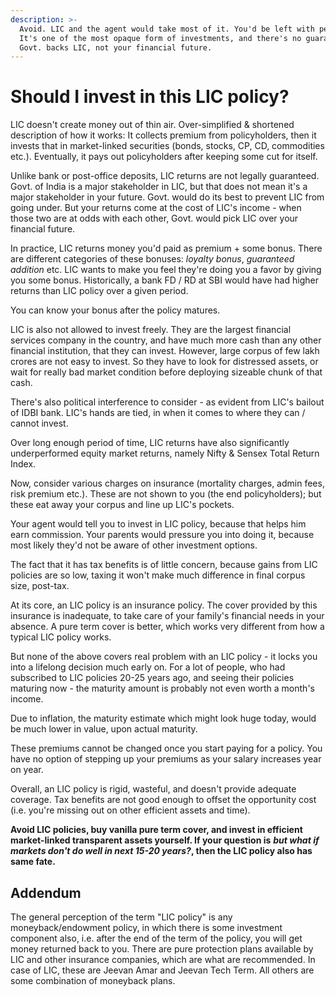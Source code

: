 ```yaml
---
description: >-
  Avoid. LIC and the agent would take most of it. You'd be left with peanuts.
  It's one of the most opaque form of investments, and there's no guarantee.
  Govt. backs LIC, not your financial future.
---
```


# Should I invest in this LIC policy?

LIC doesn't create money out of thin air. Over-simplified & shortened description of how it works: It collects premium from policyholders, then it invests that in market-linked securities \(bonds, stocks, CP, CD, commodities etc.\). Eventually, it pays out policyholders after keeping some cut for itself.

Unlike bank or post-office deposits, LIC returns are not legally guaranteed. Govt. of India is a major stakeholder in LIC, but that does not mean it's a major stakeholder in your future. Govt. would do its best to prevent LIC from going under. But your returns come at the cost of LIC's income - when those two are at odds with each other, Govt. would pick LIC over your financial future.

In practice, LIC returns money you'd paid as premium + some bonus. There are different categories of these bonuses: _loyalty bonus_, _guaranteed addition_ etc. LIC wants to make you feel they're doing you a favor by giving you some bonus. Historically, a bank FD / RD at SBI would have had higher returns than LIC policy over a given period.

You can know your bonus after the policy matures.

LIC is also not allowed to invest freely. They are the largest financial services company in the country, and have much more cash than any other financial institution, that they can invest. However, large corpus of few lakh crores are not easy to invest. So they have to look for distressed assets, or wait for really bad market condition before deploying sizeable chunk of that cash.

There's also political interference to consider - as evident from LIC's bailout of IDBI bank. LIC's hands are tied, in when it comes to where they can / cannot invest.

Over long enough period of time, LIC returns have also significantly underperformed equity market returns, namely Nifty & Sensex Total Return Index.

Now, consider various charges on insurance \(mortality charges, admin fees, risk premium etc.\). These are not shown to you \(the end policyholders\); but these eat away your corpus and line up LIC's pockets.

Your agent would tell you to invest in LIC policy, because that helps him earn commission. Your parents would pressure you into doing it, because most likely they'd not be aware of other investment options.

The fact that it has tax benefits is of little concern, because gains from LIC policies are so low, taxing it won't make much difference in final corpus size, post-tax.

At its core, an LIC policy is an insurance policy. The cover provided by this insurance is inadequate, to take care of your family's financial needs in your absence. A pure term cover is better, which works very different from how a typical LIC policy works.

But none of the above covers real problem with an LIC policy - it locks you into a lifelong decision much early on. For a lot of people, who had subscribed to LIC policies 20-25 years ago, and seeing their policies maturing now - the maturity amount is probably not even worth a month's income.

Due to inflation, the maturity estimate which might look huge today, would be much lower in value, upon actual maturity.

These premiums cannot be changed once you start paying for a policy. You have no option of stepping up your premiums as your salary increases year on year.

Overall, an LIC policy is rigid, wasteful, and doesn't provide adequate coverage. Tax benefits are not good enough to offset the opportunity cost \(i.e. you're missing out on other efficient assets and time\).

**Avoid LIC policies, buy vanilla pure term cover, and invest in efficient market-linked transparent assets yourself. If your question is** _**but what if markets don't do well in next 15-20 years?**_**, then the LIC policy also has same fate.**

## Addendum

The general perception of the term "LIC policy" is any moneyback/endowment policy, in which there is some investment component also, i.e. after the end of the term of the policy, you will get money returned back to you. There are pure protection plans available by LIC and other insurance companies, which are what are recommended. In case of LIC, these are Jeevan Amar and Jeevan Tech Term. All others are some combination of moneyback plans.

